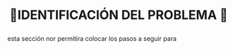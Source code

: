 # <p align="center"> 🌿IDENTIFICACIÓN DEL PROBLEMA 🔎</p>




<p align="justify"> esta sección nor permitira colocar los pasos a seguir para </p>






